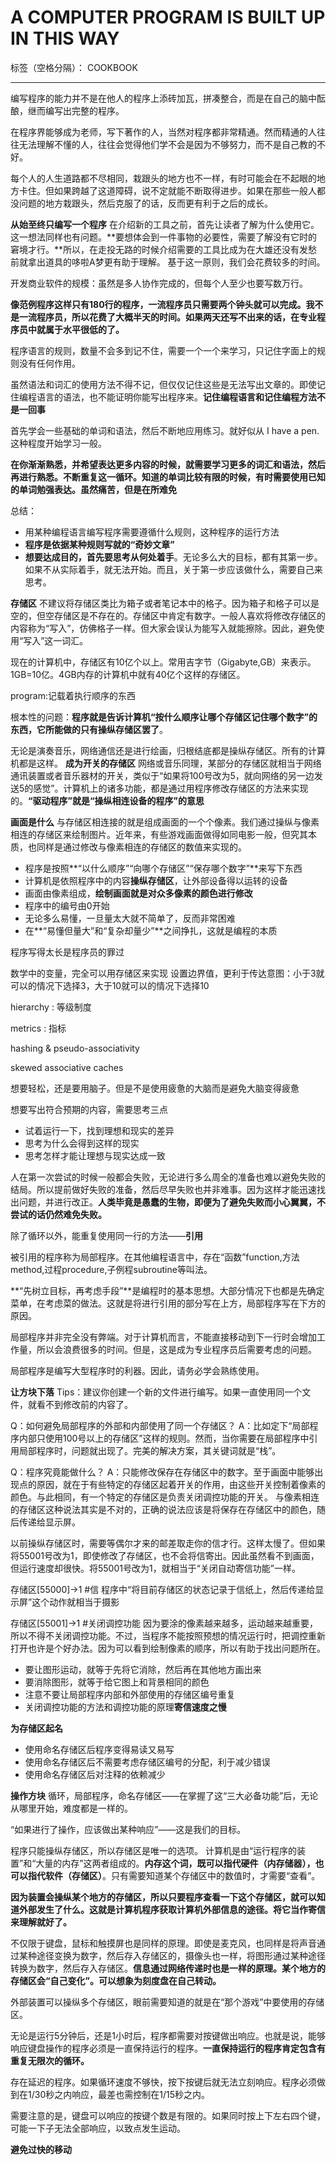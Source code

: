 ﻿# A COMPUTER PROGRAM IS BUILT UP IN THIS WAY

标签（空格分隔）： COOKBOOK

---

编写程序的能力并不是在他人的程序上添砖加瓦，拼凑整合，而是在自己的脑中酝酿，继而编写出完整的程序。

在程序界能够成为老师，写下著作的人，当然对程序都非常精通。然而精通的人往往无法理解不懂的人，往往会觉得他们学不会是因为不够努力，而不是自己教的不好。

每个人的人生道路都不尽相同，栽跟头的地方也不一样，有时可能会在不起眼的地方卡住。但如果跨越了这道障碍，说不定就能不断取得进步。如果在那些一般人都没问题的地方栽跟头，然后克服了的话，反而更有利于之后的成长。

**从始至终只编写一个程序**
在介绍新的工具之前，首先让读者了解为什么使用它。这一想法同样也有问题。**要想体会到一件事物的必要性，需要了解没有它时的窘境才行。**所以，在走投无路的时候介绍需要的工具比成为在大雄还没有发愁前就拿出道具的哆啦A梦更有助于理解。
基于这一原则，我们会花费较多的时间。

开发商业软件的规模：虽然是多人协作完成的，但每个人至少也要写数万行。

**像范例程序这样只有180行的程序，一流程序员只需要两个钟头就可以完成。我不是一流程序员，所以花费了大概半天的时间。如果两天还写不出来的话，在专业程序员中就属于水平很低的了。**

程序语言的规则，数量不会多到记不住，需要一个一个来学习，只记住字面上的规则没有任何作用。

虽然语法和词汇的使用方法不得不记，但仅仅记住这些是无法写出文章的。即使记住编程语言的语法，也不能证明你能写出程序来。**记住编程语言和记住编程方法不是一回事**

首先学会一些基础的单词和语法，然后不断地应用练习。就好似从 I have a  pen.这种程度开始学习一般。

**在你渐渐熟悉，并希望表达更多内容的时候，就需要学习更多的词汇和语法，然后再进行熟悉。不断重复这一循环。知道的单词比较有限的时候，有时需要使用已知的单词勉强表达。虽然痛苦，但是在所难免**

总结：
+ 用某种编程语言编写程序需要遵循什么规则，这种程序的运行方法
+ **程序是依据某种规则写就的“奇妙文章”**
+ **想要达成目的，首先要思考从何处着手**。无论多么大的目标，都有其第一步。如果不从实际着手，就无法开始。而且，关于第一步应该做什么，需要自己来思考。


**存储区**
不建议将存储区类比为箱子或者笔记本中的格子。因为箱子和格子可以是空的，但空存储区是不存在的。存储区中肯定有数字。一般人喜欢将修改存储区的内容称为“写入”，仿佛格子一样。但大家会误认为能写入就能擦除。因此，避免使用“写入”这一词汇。

现在的计算机中，存储区有10亿个以上。常用吉字节（Gigabyte,GB）来表示。1GB=10亿。4GB内存的计算机中就有40亿个这样的存储区。

program:记载着执行顺序的东西

根本性的问题：**程序就是告诉计算机“按什么顺序让哪个存储区记住哪个数字”的东西，它所能做的只有操纵存储区罢了**。

无论是演奏音乐，网络通信还是进行绘画，归根结底都是操纵存储区。所有的计算机都是这样。
**成为开关的存储区**
网络或音乐同理，某部分的存储区就相当于网络通讯装置或者音乐器材的开关，类似于“如果将100号改为5，就向网络的另一边发送5的感觉”。计算机上的诸多功能，都是通过用程序修改存储区的方法来实现的。**“驱动程序”就是“操纵相连设备的程序”的意思**

**画面是什么**
与存储区相连接的就是组成画面的一个个像素。我们通过操纵与像素相连的存储区来绘制图片。近年来，有些游戏画面做得如同电影一般，但究其本质，也同样是通过修改与像素相连的存储区的数值来实现的。

+ 程序是按照**“以什么顺序”“向哪个存储区”“保存哪个数字”**来写下东西
+ 计算机是依照程序中的内容**操纵存储区**，让外部设备得以运转的设备
+ 画面由像素组成，**绘制画面就是对众多像素的颜色进行修改**
+ 程序中的编号由0开始
+ 无论多么易懂，一旦量太大就不简单了，反而非常困难
+ 在**“易懂但量大”和“复杂却量少”**之间挣扎，这就是编程的本质

程序写得太长是程序员的罪过

数学中的变量，完全可以用存储区来实现
设置边界值，更利于传达意图：小于3就可以的情况下选择3，大于10就可以的情况下选择10

hierarchy : 等级制度

metrics : 指标

hashing & pseudo-associativity

skewed associative caches

想要轻松，还是要用脑子。但是不是使用疲惫的大脑而是避免大脑变得疲惫

想要写出符合预期的内容，需要思考三点
+ 试着运行一下，找到理想和现实的差异
+ 思考为什么会得到这样的现实
+ 思考怎样才能让理想与现实达成一致

人在第一次尝试的时候一般都会失败，无论进行多么周全的准备也难以避免失败的结局。所以提前做好失败的准备，然后尽早失败也并非难事。因为这样才能迅速找出问题，并进行改正。**人类毕竟是愚蠢的生物，即便为了避免失败而小心翼翼，不尝试的话仍然难免失败。**

除了循环以外，能重复使用同一行的方法——**引用**

被引用的程序称为局部程序。在其他编程语言中，存在“函数”function,方法method,过程procedure,子例程subroutine等叫法。

**“先树立目标，再考虑手段”**是编程时的基本思想。大部分情况下也都是先确定菜单，在考虑菜的做法。这就是将进行引用的部分写在上方，局部程序写在下方的原因。

局部程序并非完全没有弊端。对于计算机而言，不能直接移动到下一行时会增加工作量，所以会浪费很多的时间。但是，这是成为专业程序员后需要考虑的问题。

局部程序是编写大型程序时的利器。因此，请务必学会熟练使用。
 
**让方块下落**
Tips：建议你创建一个新的文件进行编写。如果一直使用同一个文件，就看不到修改前的内容了。

Q：如何避免局部程序的外部和内部使用了同一个存储区？
A：比如定下“局部程序内部只使用100号以上的存储区”这样的规则。然而，当你需要在局部程序中引用局部程序时，问题就出现了。完美的解决方案，其关键词就是“栈”。

Q：程序究竟能做什么？
A：只能修改保存在存储区中的数字。至于画面中能够出现点的原因，就在于有些特定的存储区起着开关的作用，由这些开关控制着像素的颜色。与此相同，有一个特定的存储区是负责关闭调控功能的开关。
与像素相连的存储区这种说法其实是不对的，正确的说法应该是将保存在存储区中的颜色，随后传递给显示屏。

以前操纵存储区时，需要等偶尔才来的邮差取走你的信才行。这样太慢了。但如果将55001号改为1，即使修改了存储区，也不会将信寄出。因此虽然看不到画面，但运行速度却很快。将55001号改为1，就相当于“关闭自动寄信功能”一样。

存储区[55000]->1 #信
程序中“将目前存储区的状态记录于信纸上，然后传递给显示屏”这个动作就相当于摄影

存储区[55001]->1 #关闭调控功能
因为要涂的像素越来越多，运动越来越重要，所以不得不关闭调控功能。不过，当程序不能按照预想的情况运行时，把调控重新打开也许是个好办法。因为可以看到绘制像素的顺序，所以有助于找出问题所在。

 - 要让图形运动，就等于先将它消除，然后再在其他地方画出来
 - 要消除图形，就等于给它图上和背景相同的颜色
 - 注意不要让局部程序内部和外部使用的存储区编号重复
 - 关闭调控功能的方法和调控功能的原理**寄信速度之慢**

**为存储区起名**
 - 使用命名存储区后程序变得易读又易写
 - 使用命名存储区后不需要考虑存储区编号的分配，利于减少错误
 - 使用命名存储区后对注释的依赖减少

**操作方块**
循环，局部程序，命名存储区——在掌握了这“三大必备功能”后，无论从哪里开始，难度都是一样的。

“如果进行了操作，应该做出某种响应”——这是我们的目标。

程序只能操纵存储区，所以存储区是唯一的选项。
计算机是由“运行程序的装置”和“大量的内存”这两者组成的。**内存这个词，既可以指代硬件（内存储器），也可以指代软件（存储区）**。只有需要知道某个存储区中的数值时，才需要“查看”。

**因为装置会操纵某个地方的存储区，所以只要程序查看一下这个存储区，就可以知道外部发生了什么。这就是计算机程序获取计算机外部信息的途径。将它当作寄信来理解就好了。**

不仅限于键盘，鼠标和触摸屏也是同样的原理。即使是麦克风，也同样是将声音通过某种途径变换为数字，然后存入存储区的，摄像头也一样，将图形通过某种途径转换为数字，然后存入存储区。**信息通过网络传递时也是一样的原理。某个地方的存储区会“自己变化”。可以想象为刻度盘在自己转动。**

外部装置可以操纵多个存储区，眼前需要知道的就是在“那个游戏”中要使用的存储区。
 
无论是运行5分钟后，还是1小时后，程序都需要对按键做出响应。也就是说，能够响应键盘操作的程序必须是一直保持运行的程序。**一直保持运行的程序肯定包含有重复无限次的循环。**

存在延迟的程序。如果循环速度不够快，按下按键后就无法立刻响应。程序必须做到在1/30秒之内响应，最差也需控制在1/15秒之内。

需要注意的是，键盘可以响应的按键个数是有限的。如果同时按上下左右四个键，可能一下子无法全部响应，以致点发生运动。

**避免过快的移动**